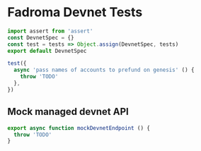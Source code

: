 # Fadroma Devnet Tests

```typescript
import assert from 'assert'
const DevnetSpec = {}
const test = tests => Object.assign(DevnetSpec, tests)
export default DevnetSpec
```

```typescript
test({
  async 'pass names of accounts to prefund on genesis' () {
    throw 'TODO'
  },
})
```

## Mock managed devnet API

```typescript
export async function mockDevnetEndpoint () {
  throw 'TODO'
}
```
